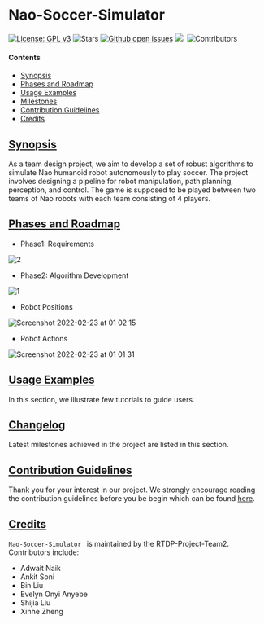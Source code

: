 # Nao-Soccer-Simulator

[![License: GPL v3](https://img.shields.io/badge/License-GPLv3-blue.svg)](https://www.gnu.org/licenses/gpl-3.0)
![Stars](https://img.shields.io/github/stars/Robotics-TDP-Team2/Nao-Soccer-Simulator.svg?style=flat&label=Star&maxAge=86400)
[![Github open issues](https://img.shields.io/github/issues-raw/Robotics-TDP-Team2/Nao-Soccer-Simulator.svg)](https://github.com/Robotics-TDP-Team2/Nao-Soccer-Simulator/issues) 
![](https://img.shields.io/github/repo-size/Robotics-TDP-Team2/Nao-Soccer-Simulator.svg?label=Repo%20size&style=flat-square)&nbsp;
![Contributors](https://img.shields.io/github/contributors/Robotics-TDP-Team2/Nao-Soccer-Simulator.svg?style=flat&label=Contributors&maxAge=86400)

#### Contents
* [Synopsis](#synopsis)
* [Phases and Roadmap](#phases-and-roadmap)
* [Usage Examples](#usage-examples)
* [Milestones](#milestones)
* [Contribution Guidelines](#contribution-guidelines)
* [Credits](#credits)

## [Synopsis](#Nao-Soccer-Simulator)

As a team design project, we aim to develop a set of robust algorithms to simulate Nao humanoid robot autonomously to play soccer. The project involves designing a pipeline for robot manipulation, path planning, perception, and control. The game is supposed to be played between two teams of Nao robots with each team consisting of 4 players.

## [Phases and Roadmap](#Nao-Soccer-Simulator)

* Phase1: Requirements

![2](https://user-images.githubusercontent.com/29406906/155030636-ad122c04-d5ef-414e-bb6f-703d3019cc5d.png)

* Phase2: Algorithm Development

![1](https://user-images.githubusercontent.com/29406906/155030644-b1b4ddf2-bff0-45e4-9b40-c730305316b3.png)

* Robot Positions

![Screenshot 2022-02-23 at 01 02 15](https://user-images.githubusercontent.com/29406906/155245779-9cb18ecc-8355-4756-b203-15778066361d.png)

* Robot Actions

![Screenshot 2022-02-23 at 01 01 31](https://user-images.githubusercontent.com/29406906/155245772-b053aff6-fc61-4eda-83d0-4a862ecb071e.png)


## [Usage Examples](#Nao-Soccer-Simulator)

In this section, we illustrate few tutorials to guide users.

## [Changelog](#Nao-Soccer-Simulator)

Latest milestones achieved in the project are listed in this section.

## [Contribution Guidelines](#Nao-Soccer-Simulator)

Thank you for your interest in our project. We strongly encourage reading the contribution guidelines before you be begin which can be found [here](https://github.com/Robotics-TDP-Team2/Nao-Soccer-Simulator/blob/devel/CONTRIBUTION_GUIDELINES.md).

## [Credits](#Nao-Soccer-Simulator )

`Nao-Soccer-Simulator ` is maintained by the RTDP-Project-Team2. Contributors include:

* Adwait Naik
* Ankit Soni
* Bin Liu
* Evelyn Onyi Anyebe
* Shijia Liu
* Xinhe Zheng
